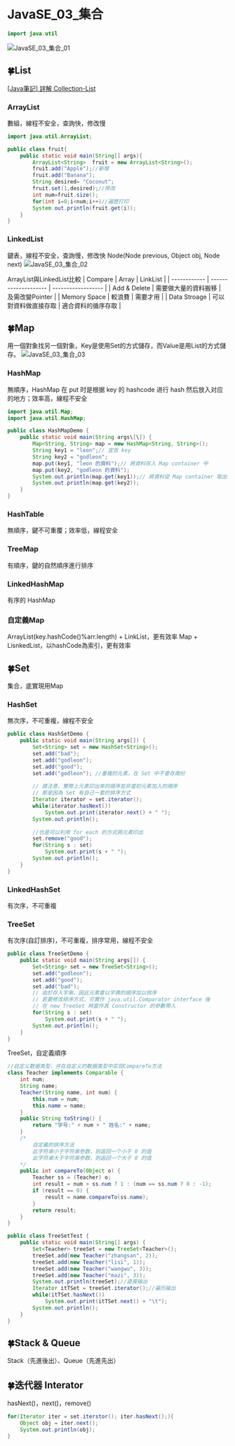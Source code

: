 # JavaSE_03_集合
```java
import java.util
```
![JavaSE_03_集合_01](https://github.com/MickeyHuang233/CodingStudyNote/blob/main/02_Java/01_%E5%9F%BA%E7%A4%8E/%F0%9F%8D%80JavaSE/images/JavaSE_03_%E9%9B%86%E5%90%88_01.png?raw=true)

## 🍀List
[\[Java筆記\] 詳解 Collection-List](https://andy6804tw.github.io/2017/11/08/java-collection-intro-2/)

### ArrayList
數組，線程不安全，查詢快，修改慢
```java  
import java.util.ArrayList;

public class fruit{
	public static void main(String[] args){
		ArrayList<String>  fruit = new ArrayList<String>();
		fruit.add("Apple");//新增
		fruit.add("Banana");
		String desired= "Coconut";
		fruit.set(1,desired);//修改
		int num=fruit.size();
		for(int i=0;i<num;i++)//遍歷打印
		System.out.println(fruit.get(i));
	}
}
```

### LinkedList
鍵表，線程不安全，查詢慢，修改快
Node(Node previous, Object obj, Node next)
![JavaSE_03_集合_02](https://github.com/MickeyHuang233/CodingStudyNote/blob/main/02_Java/01_%E5%9F%BA%E7%A4%8E/%F0%9F%8D%80JavaSE/images/JavaSE_03_%E9%9B%86%E5%90%88_02.png?raw=true)

ArrayList與LinkedList比較
| Compare      | Array                | LinkList           |
| ------------ | -------------------- | ------------------ |
| Add & Delete | 需要做大量的資料搬移 | 及需改變Pointer    |
| Memory Space | 較浪費               | 需要才用           |
| Data Stroage | 可以對資料做直接存取 | 適合資料的循序存取 |

## 🍀Map
用一個對象找另一個對象，Key是使用Set的方式儲存，而Value是用List的方式儲存。
![JavaSE_03_集合_03](https://github.com/MickeyHuang233/CodingStudyNote/blob/main/02_Java/01_%E5%9F%BA%E7%A4%8E/%F0%9F%8D%80JavaSE/images/JavaSE_03_%E9%9B%86%E5%90%88_03.png?raw=true)

### HashMap
無順序，HashMap 在 put 时是根据 key 的 hashcode 进行 hash 然后放入对应的地方；效率高，線程不安全
    
```java
import java.util.Map;  
import java.util.HashMap;  

public class HashMapDemo {  
	public static void main(String args\[\]) {  
		Map<String, String> map = new HashMap<String, String>();  
		String key1 = "leon";// 宣告 key  
		String key2 = "godleon";  
		map.put(key1, "leon 的資料");// 將資料存入 Map container 中  
		map.put(key2, "godleon 的資料");  
		System.out.println(map.get(key1));// 將資料從 Map container 取出  
		System.out.println(map.get(key2));  
	}  
}
```

### HashTable
無順序，鍵不可重覆；效率低，線程安全

### TreeMap
有順序，鍵的自然順序進行排序

### LinkedHashMap
有序的 HashMap

### 自定義Map
ArrayList(key.hashCode()%arr.length) + LinkList，更有效率
Map + LisnkedList，以hashCode為索引，更有效率

## 🍀Set
集合，底實現用Map
### HashSet
無次序，不可重複，線程不安全
```java
public class HashSetDemo {
    public static void main(String args[]) {
        Set<String> set = new HashSet<String>();
        set.add("bad");
        set.add("godleon");
        set.add("good");
        set.add("godleon"); //重複的元素，在 Set 中不會存兩份
 
        // 請注意，實際上元素印出來的順序並非當初元素加入的順序
        // 那是因為 Set 有自己一套的排序方式
        Iterator iterator = set.iterator();
        while(iterator.hasNext())
            System.out.print(iterator.next() + " ");
        System.out.println();
 
        //也是可以利用 for each 的方式將元素印出
        set.remove("good");
        for(String s : set)
            System.out.print(s + " ");
        System.out.println();
    }
}
```

### LinkedHashSet
有次序，不可重複

### TreeSet
有次序(自訂排序)，不可重複，排序常用，線程不安全
```java
public class TreeSetDemo {
    public static void main(String args[]) {
        Set<String> set = new TreeSet<String>();
        set.add("godleon");
        set.add("good");
        set.add("bad");
        // 由於存入字串，因此元素會以字典的順序加以排序
        // 若要修改排序方式，可實作 java.util.Comparator interface 後
        // 在 new TreeSet 時當作其 Constructor 的參數帶入
        for(String s : set)
            System.out.print(s + " ");
        System.out.println();
    }
}
```

TreeSet，自定義順序
```java
//自定义数据类型，并在自定义的数据类型中实现CompareTo方法
class Teacher implements Comparable {
	int num;
	String name;
	Teacher(String name, int num) {
		this.num = num;
		this.name = name;
	}
	public String toString() {
		return "学号:" + num + " 姓名:" + name;
	}
	/*
		自定義的排序方法
		此字符串小于字符串参数，则返回一个小于 0 的值
		此字符串大于字符串参数，则返回一个大于 0 的值
	*/
	public int compareTo(Object o) {
		Teacher ss = (Teacher) o;
		int result = num > ss.num ? 1 : (num == ss.num ? 0 : -1);
		if (result == 0) {
			result = name.compareTo(ss.name);
		}
		return result;
	}
}

public class TreeSetTest {
	public static void main(String[] args) {
		Set<Teacher> treeSet = new TreeSet<Teacher>();
		treeSet.add(new Teacher("zhangsan", 2));
		treeSet.add(new Teacher("lisi", 1));
		treeSet.add(new Teacher("wangwu", 3));
		treeSet.add(new Teacher("mazi", 3));
		System.out.println(treeSet);//直接输出
		Iterator itTSet = treeSet.iterator();//遍历输出
		while(itTSet.hasNext())
			System.out.print(itTSet.next() + "\t");
		System.out.println();
	}
}
```

## 🍀Stack & Queue
Stack（先進後出）、Queue（先進先出）

## 🍀迭代器 Interator
hasNext()，next()，remove()
```java
for(Iterator iter = set.iterstor(); iter.hasNext();){  
	Object obj = iter.next();  
	System.out.println(obj);  
}
```











